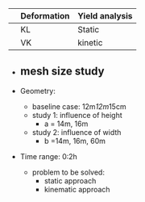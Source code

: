 |       |Deformation    |Yield analysis |
|--     |--             |--             |
|       |  KL           |     Static    |
|       |  VK           |     kinetic   |
- mesh size study
  - 

- Geometry:
  - baseline case: 12m*12m*15cm
  - study 1: influence of height
    - a = 14m, 16m
  - study 2: influence of width
    - b =14m, 16m, 60m

- Time range: 0:2h
  - problem to be solved:
    - static approach
    - kinematic approach